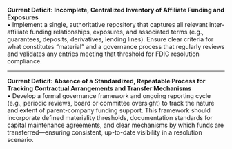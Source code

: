 **Current Deficit: Incomplete, Centralized Inventory of Affiliate Funding and Exposures**  
• Implement a single, authoritative repository that captures all relevant inter-affiliate funding relationships, exposures, and associated terms (e.g., guarantees, deposits, derivatives, lending lines). Ensure clear criteria for what constitutes “material” and a governance process that regularly reviews and validates any entries meeting that threshold for FDIC resolution compliance.

---

**Current Deficit: Absence of a Standardized, Repeatable Process for Tracking Contractual Arrangements and Transfer Mechanisms**  
• Develop a formal governance framework and ongoing reporting cycle (e.g., periodic reviews, board or committee oversight) to track the nature and extent of parent-company funding support. This framework should incorporate defined materiality thresholds, documentation standards for capital maintenance agreements, and clear mechanisms by which funds are transferred—ensuring consistent, up-to-date visibility in a resolution scenario.
